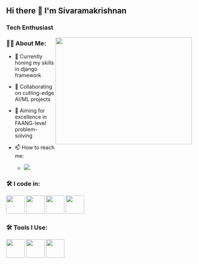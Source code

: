 ## Hi there 👋 I'm Sivaramakrishnan

### Tech Enthusiast
<img align="right" width="370" height="290" src="https://i.pinimg.com/originals/47/f0/34/47f0342cec72b800463bf003eac1257e.gif">

### 👨‍💻 About Me:
- 🌱 Currently honing my skills in django framework
- 🚀 Collaborating on cutting-edge AI/ML projects
- 🎯 Aiming for excellence in FAANG-level problem-solving

- 📫 How to reach me: 
  - [<img src="https://img.shields.io/badge/LinkedIn-0077B5?style=for-the-badge&logo=linkedin&logoColor=white" />](https:[//www.linkedin.com/in/giribharathi-v-2524a72bb](https://www.linkedin.com/authwall?trk=bf&trkInfo=AQEWSj6R8zU30gAAAZS2BpAY_k8SDYocWinAXy1uSAS4phmhVCy6LX8LDSfreYSatz04Xj9HwtSYBsVAEktpuZBF03rSdWrj4jAYHcO7Arn-ROtPUO5y2p710PqgsQpkY87A1oQ=&original_referer=&sessionRedirect=https%3A%2F%2Fwww.linkedin.com%2Fin%2Fsivaramakrishnan-s-54693b276%3Futm_source%3Dshare%26utm_campaign%3Dshare_via%26utm_content%3Dprofile%26utm_medium%3Dandroid_app))

### 🛠 I code in:
<img height="50" width="50" src="https://img.icons8.com/color/48/000000/python.png" /> <img height="50" width="50" src="https://img.icons8.com/color/48/000000/java-coffee-cup-logo.png" /> <img height="50" width="50"  src="https://img.icons8.com/color/48/000000/mysql-logo.png" /> <img height="50" width="50" src="https://img.icons8.com/color/48/000000/tensorflow.png" />


### 🛠 Tools I Use:
<img height="50" width="50" src="https://img.icons8.com/color/48/000000/visual-studio-code-2019.png"/> <img height="50" width="50" src="https://img.icons8.com/color/50/000000/git.png"/> <img height="50" width="50" src="https://img.icons8.com/color/48/000000/microsoft-excel-2019.png"/>
